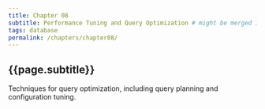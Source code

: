 ```yaml
---
title: Chapter 08
subtitle: Performance Tuning and Query Optimization # might be merged in chapter 22
tags: database
permalink: /chapters/chapter08/
---
```

## {{page.subtitle}}

Techniques for query optimization, including query planning and configuration tuning.
